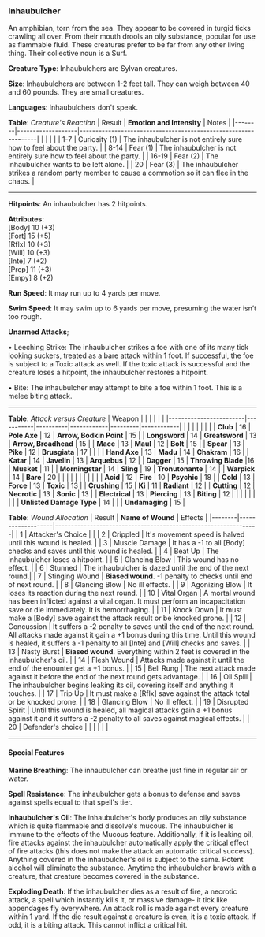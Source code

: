 ### Inhaubulcher
An amphibian, torn from the sea. They appear to be covered in turgid ticks crawling all over. From their mouth drools an oily substance, popular for use as flammable fluid. These creatures prefer to be far from any other living thing. Their collective noun is a Surf.

**Creature Type**: Inhaubulchers are Sylvan creatures.

**Size**: Inhaubulchers are between 1-2 feet tall. They can weigh between 40 and 60 pounds. They are small creatures.

**Languages**: Inhaubulchers don't speak.

**Table**: *Creature's Reaction*
| Result | **Emotion and Intensity** | Notes                                                        |
|--------|-------------------|----------------------------------------------------------------|
|        |                                                |                                   |
|   1-7  | Curiosity (1) | The inhaubulcher is not entirely sure how to feel about the party.   |
|  8-14  | Fear (1)  | The inhaubulcher is not entirely sure how to feel about the party. |
|  16-19 | Fear (2)     | The inhaubulcher wants to be left alone. |
|   20   | Fear (3)  | The inhaubulcher strikes a random party member to cause a commotion so it can flee in the chaos. |

-----

**Hitpoints**: An inhaubulcher has 2 hitpoints.

**Attributes**:  
[Body] 10 (+3)  
[Fort] 15 (+5)  
[Rflx] 10 (+3)  
[Will] 10 (+3)  
[Inte] 7 (+2)  
[Prcp] 11 (+3)  
[Empy] 8 (+2)  

**Run Speed**: It may run up to 4 yards per move.

**Swim Speed**: It may swim up to 6 yards per move, presuming the water isn’t too rough.

**Unarmed Attacks**;

 • Leeching Strike: The inhaubulcher strikes a foe with one of its many tick looking suckers, treated as a bare attack within 1 foot. If successful, the foe is subject to a Toxic attack as well. If the toxic attack is successful and the creature loses a hitpoint, the inhaubulcher restores a hitpoint.
 
 • Bite: The inhaubulcher may attempt to bite a foe within 1 foot. This is a melee biting attack.
 
---------------------

**Table**: *Attack versus Creature*
| Weapon                 |          |            |         |            |         |
|------------------------|-----------|----------|------------|---------|------------|
|                        |          |            |         |            |         |
| **Club**                   | 16   | **Pole Axe** | 12     | **Arrow, Bodkin Point**    | 15    |
| **Longsword**              | 14    | **Greatsword** | 13     | **Arrow, Broadhead**    | 15    |
| **Mace**                   | 13    | **Maul** | 12     | **Bolt** | 15    |
| **Spear**                  | 13     | **Pike** | 12     | **Brusgiata** | 17     |  |     |
| **Hand Axe**               | 13     | **Madu** | 14     | **Chakram** | 16    |
| **Katar**                  | 14     | **Javelin** | 13    | **Arquebus** | 12    |
| **Dagger**                 | 15     | **Throwing Blade** |16    | **Musket** | 11    |
| **Morningstar**            | 14     | **Sling** | 19    | **Tronutonante** | 14    |
| **Warpick**                | 14     | **Bare** | 20  |  |     |
|                        |           |          |            |         |            |
| **Acid**                   | 12     | **Fire** | 10     | **Psychic** | 18     |
| **Cold**                   | 13     | **Force** | 13     | **Toxic**  | 13     |
| **Crushing**               | 15     | **Ki** | 11     | **Radiant** | 12     |
| **Cutting**                | 12     | **Necrotic** | 13     | **Sonic** | 13    |
| **Electrical**             | 13     | **Piercing** | 13     | **Biting** | 12    |
|                        |           |          |            |         |            |
| **Unlisted Damage Type** | 14 |    |     | **Undamaging** | 15 |



**Table**: *Wound Allocation*
| Result | **Name of Wound** | Effects                                                        |
|--------|-------------------|----------------------------------------------------------------|
|   1    | Attacker's Choice |                                                                |
|   2    | Crippled          | It's movement speed is halved until this wound is healed.      |
|   3    | Muscle Damage     | It has a -1 to all [Body] checks and saves until this wound is healed. |
|   4    | Beat Up       | The inhaubulcher loses a hitpoint. |
|   5    | Glancing Blow      | This wound has no effect. |
|   6    | Stunned    | The inhaubulcher is dazed until the end of the next round.|
|   7    | Stinging Wound    | **Biased wound**. -1 penalty to checks until end of next round. |
|   8    | Glancing Blow     | No ill effects.                                     |
|   9    | Agonizing Blow     | It loses its reaction during the next round. |
|   10   | Vital Organ        | A mortal wound has been inflicted against a vital organ. It must perform an incapacitation save or die immediately. It is hemorrhaging. |
|   11   | Knock Down        | It must make a [Body] save against the attack result or be knocked prone. |
|   12   | Concussion        | It suffers a -2 penalty to saves until the end of the next round. All attacks made against it gain a +1 bonus during this time. Until this wound is healed, it suffers a -1 penalty to all [Inte] and [Will] checks and saves. |
|   13   | Nasty Burst       | **Biased wound**. Everything within 2 feet is covered in the inhaubulcher's oil.  |
|   14   | Flesh Wound       | Attacks made against it until the end of the enounter get a +1 bonus. |
|   15   | Bell Rung         | The next attack made against it before the end of the next round gets advantage.  |
|   16   | Oil Spill       | The inhaubulcher begins leaking its oil, covering itself and anything it touches. |
|   17   | Trip Up           | It must make a [Rflx] save against the attack total or be knocked prone.                                  |
|   18   | Glancing Blow         | No ill effect. |
|   19   | Disrupted Spirit  | Until this wound is healed, all magical attacks gain a +1 bonus against it and it suffers a -2 penalty to all saves against magical effects. |
|   20   | Defender's choice |                                   |
|        |                                                |                                   |

---------------------

#### Special Features 

**Marine Breathing**: The inhaubulcher can breathe just fine in regular air or water.

**Spell Resistance**: The inhaubulcher gets a bonus to defense and saves against spells equal to that spell's tier.

**Inhaubulcher's Oil**: The inhaubulcher's body produces an oily substance which is quite flammable and dissolve's mucous. The inhaubulcher is immune to the effects of the Mucous feature. Additionally, if it is leaking oil, fire attacks against the inhaubulcher automatically apply the critical effect of fire attacks (this does not make the attack an automatic critical success). Anything covered in the inhaubulcher's oil is subject to the same. Potent alcohol will eliminate the substance.
Anytime the inhaubulcher brawls with a creature, that creature becomes covered in the substance.

**Exploding Death**: If the inhaubulcher dies as a result of fire, a necrotic attack, a spell which instantly kills it, or massive damage- it tick like appendages fly everywhere. An attack roll is made against every creature within 1 yard. If the die result against a creature is even, it is a toxic attack. If odd, it is a biting attack. This cannot inflict a critical hit.
